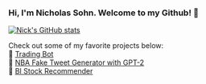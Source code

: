 ### Hi, I'm Nicholas Sohn. Welcome to my Github! :wave:

<!-- ![visitor badge](https://visitor-badge.glitch.me/badge?page_id=sohnnick.visitor-badge) -->

[![Nick's GitHub stats](https://github-readme-stats.vercel.app/api?username=sohnnick)](https://github.com/anuraghazra/github-readme-stats)

Check out some of my favorite projects below:
<br>
🤑 <a href='https://github.com/sohnnick/TradingBotExplore'> Trading Bot </a>
<br>
:basketball: <a href='https://github.com/sohnnick/NBA-Fake-Tweet-Generator'> NBA Fake Tweet Generator with GPT-2 </a>
<br>
💸 <a href='https://github.com/sohnnick/BI-Stock-Recommender'> BI Stock Recommender </a>
